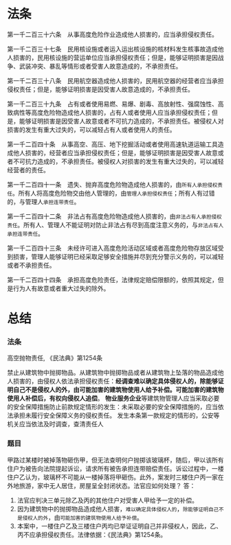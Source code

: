 # 法条
第一千二百三十六条　从事高度危险作业造成他人损害的，应当承担侵权责任。

第一千二百三十七条　民用核设施或者运入运出核设施的核材料发生核事故造成他人损害的，民用核设施的营运单位应当承担侵权责任；但是，能够证明损害是因战争、武装冲突、暴乱等情形或者受害人故意造成的，不承担责任。

第一千二百三十八条　民用航空器造成他人损害的，民用航空器的经营者应当承担侵权责任；但是，能够证明损害是因受害人故意造成的，不承担责任。

第一千二百三十九条　占有或者使用易燃、易爆、剧毒、高放射性、强腐蚀性、高致病性等高度危险物造成他人损害的，占有人或者使用人应当承担侵权责任；但是，能够证明损害是因受害人故意或者不可抗力造成的，不承担责任。被侵权人对损害的发生有重大过失的，可以减轻占有人或者使用人的责任。

第一千二百四十条　从事高空、高压、地下挖掘活动或者使用高速轨道运输工具造成他人损害的，经营者应当承担侵权责任；但是，能够证明损害是因受害人故意或者不可抗力造成的，不承担责任。被侵权人对损害的发生有重大过失的，可以减轻经营者的责任。

第一千二百四十一条　遗失、抛弃高度危险物造成他人损害的，由`所有人承担侵权责任`。所有人将高度危险物交由他人管理的，由`管理人承担侵权责任`；所有人有过错的，与管理人`承担连带责任`。

第一千二百四十二条　非法占有高度危险物造成他人损害的，由`非法占有人承担侵权责任`。所有人、管理人不能证明对防止非法占有尽到高度注意义务的，与`非法占有人承担连带责任`。

第一千二百四十三条　未经许可进入高度危险活动区域或者高度危险物存放区域受到损害，管理人能够证明已经采取足够安全措施并尽到充分警示义务的，可以减轻或者不承担责任。

第一千二百四十四条　承担高度危险责任，法律规定赔偿限额的，依照其规定，但是行为人有故意或者重大过失的除外。


# 总结


### 法条
高空抛物责任, 《民法典》第1254条

禁止从建筑物中抛掷物品。从建筑物中抛掷物品或者从建筑物上坠落的物品造成他人损害的，由侵权人依法承担侵权责任：**经调查难以确定具体侵权人的，除能够证明自己不是侵权人的外，由可能加害的建筑物使用人给予补偿。可能加害的建筑物使用人补偿后，有权向侵权人追偿**。
**物业服务企业**等建筑物管理人应当采取必要的安全保障措施防止前款规定情形的发生：未采取必要的安全保障措施的，应当依法承担未履行安全保障义务的侵权责任。
发生本条第一款规定的情形的，公安等机关应当依法及时调查，查清责任人



### 题目
甲路过某楼时被掉落物砸伤甲，但无法查明何户抛掷该玻璃杯，随后，甲以该所有住户为被告向法院提起诉讼，请求所有被告承担连带赔偿责任。诉讼过程中，一楼住户乙认为，玻璃杯不可能从一楼掉落将甲砸伤。此外，案发时三楼住户丙一家在外地旅游，家中无人居住，房屋呈全封闭状态。法官应如何处理？
答：
1. 法官应判决三单元除乙及丙的其他住户对受害人甲给予一定的补偿。
2. 因为建筑物中的抛掷物品造成他人损害，`难以确定具体侵权人的`，`除能够证明自己不是侵权人的外`，由`可能加害的建筑物使用人给予补偿`。
3. 本案中，一楼住户乙及三楼住户丙均已举证证明自己并非侵权人，因此，乙、丙不应承担侵权责任。法律依据：《民法典》第1254条。


